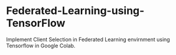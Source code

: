 # Federated-Learning-using-TensorFlow
Implement Client Selection in Federated Learning envirnment using Tensorflow in Google Colab.
